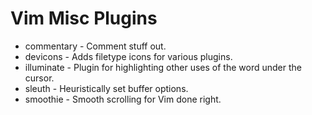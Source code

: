 # Vim Misc Plugins

* commentary - Comment stuff out.
* devicons - Adds filetype icons for various plugins.
* illuminate - Plugin for highlighting other uses of the word under the cursor.
* sleuth - Heuristically set buffer options.
* smoothie - Smooth scrolling for Vim done right.
